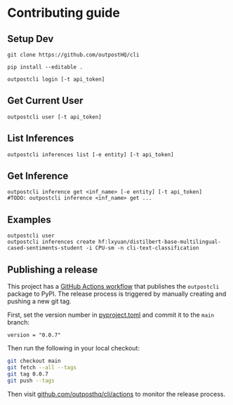 # Contributing guide

## Setup Dev
```
git clone https://github.com/outpostHQ/cli

pip install --editable .

outpostcli login [-t api_token]
```

## Get Current User
```
outpostcli user [-t api_token]
```

## List Inferences
```
outpostcli inferences list [-e entity] [-t api_token]
```

## Get Inference
```
outpostcli inference get <inf_name> [-e entity] [-t api_token] 
#TODO: outpostcli inference <inf_name> get ...
```

## Examples
```
outpostcli user
outpostcli inferences create hf:lxyuan/distilbert-base-multilingual-cased-sentiments-student -i CPU-sm -n cli-text-classification 
```

## Publishing a release

This project has a [GitHub Actions workflow](/.github/workflows/release.yaml) that publishes the `outpostcli` package to PyPI. The release process is triggered by manually creating and pushing a new git tag.

First, set the version number in [pyproject.toml](pyproject.toml) and commit it to the `main` branch:

```
version = "0.0.7"
```

Then run the following in your local checkout:

```sh
git checkout main
git fetch --all --tags
git tag 0.0.7
git push --tags
```

Then visit [github.com/outposthq/cli/actions](https://github.com/outposthq/cli/actions) to monitor the release process.